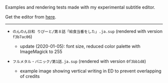 Examples and rendering tests made with my experimental subtitle editor.

Get the editor from [here](https://github.com/magiruuvelvet/jimaku-editor).


---


 - `のんのん日和 りぴーと/第８話「給食当番をした」.ja.sup` (rendered with version `f3b7ac06`)
   - update (2020-01-05): font size, reduced color palette with ImageMagick to 255

 - `フルメタル・パニック/第1話.ja.sup` (rendered with version `0f3bb1d8`)
   - example image showing vertical writing in ED to prevent overlapping of credits

